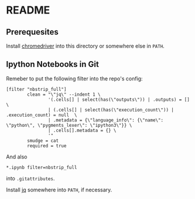 # README

## Prerequesites

Install [chromedriver](https://sites.google.com/chromium.org/driver/) into this directory or somewhere else in `PATH`.

## Ipython Notebooks in Git

Remeber to put the following filter into the repo's config:

```
[filter "nbstrip_full"]
        clean = "\"jq\" --indent 1 \
                '(.cells[] | select(has(\"outputs\")) | .outputs) = []  \
                | (.cells[] | select(has(\"execution_count\")) | .execution_count) = null  \
                | .metadata = {\"language_info\": {\"name\": \"python\", \"pygments_lexer\": \"ipython3\"}} \
                | .cells[].metadata = {} \
                '"
        smudge = cat
        required = true
```

And also

```
*.ipynb filter=nbstrip_full
```

into `.gitattributes`.

Install [jq](https://stedolan.github.io/jq/) somewhere into `PATH`, if necessary.

